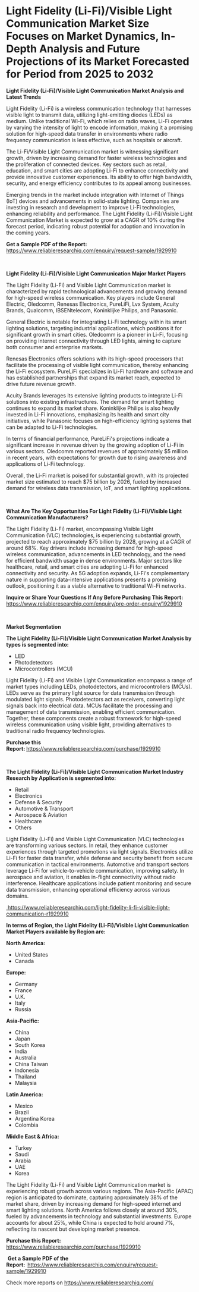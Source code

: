 <p><h1>Light Fidelity (Li-Fi)/Visible Light Communication Market Size Focuses on Market Dynamics, In-Depth Analysis and Future Projections of its Market Forecasted for Period from 2025 to 2032</h1></p><p><strong>Light Fidelity (Li-Fi)/Visible Light Communication Market Analysis and Latest Trends</strong></p>
<p><p>Light Fidelity (Li-Fi) is a wireless communication technology that harnesses visible light to transmit data, utilizing light-emitting diodes (LEDs) as medium. Unlike traditional Wi-Fi, which relies on radio waves, Li-Fi operates by varying the intensity of light to encode information, making it a promising solution for high-speed data transfer in environments where radio frequency communication is less effective, such as hospitals or aircraft.</p><p>The Li-Fi/Visible Light Communication market is witnessing significant growth, driven by increasing demand for faster wireless technologies and the proliferation of connected devices. Key sectors such as retail, education, and smart cities are adopting Li-Fi to enhance connectivity and provide innovative customer experiences. Its ability to offer high bandwidth, security, and energy efficiency contributes to its appeal among businesses.</p><p>Emerging trends in the market include integration with Internet of Things (IoT) devices and advancements in solid-state lighting. Companies are investing in research and development to improve Li-Fi technologies, enhancing reliability and performance. The Light Fidelity (Li-Fi)/Visible Light Communication Market is expected to grow at a CAGR of 10% during the forecast period, indicating robust potential for adoption and innovation in the coming years.</p></p>
<p><strong>Get a Sample PDF of the Report:&nbsp;</strong> <a href="https://www.reliableresearchiq.com/enquiry/request-sample/1929910?utm_campaign=1870&utm_medium=2&utm_source=Github&utm_content=ia&utm_term=16012025&utm_id=light-fidelity-li-fivisible-light-communication">https://www.reliableresearchiq.com/enquiry/request-sample/1929910</a></p>
<p>&nbsp;</p>
<p><strong>Light Fidelity (Li-Fi)/Visible Light Communication Major Market Players</strong></p>
<p><p>The Light Fidelity (Li-Fi) and Visible Light Communication market is characterized by rapid technological advancements and growing demand for high-speed wireless communication. Key players include General Electric, Oledcomm, Renesas Electronics, PureLiFi, Lvx System, Acuity Brands, Qualcomm, IBSENtelecom, Koninklijke Philips, and Panasonic.</p><p>General Electric is notable for integrating Li-Fi technology within its smart lighting solutions, targeting industrial applications, which positions it for significant growth in smart cities. Oledcomm is a pioneer in Li-Fi, focusing on providing internet connectivity through LED lights, aiming to capture both consumer and enterprise markets.</p><p>Renesas Electronics offers solutions with its high-speed processors that facilitate the processing of visible light communication, thereby enhancing the Li-Fi ecosystem. PureLiFi specializes in Li-Fi hardware and software and has established partnerships that expand its market reach, expected to drive future revenue growth.</p><p>Acuity Brands leverages its extensive lighting products to integrate Li-Fi solutions into existing infrastructures. The demand for smart lighting continues to expand its market share. Koninklijke Philips is also heavily invested in Li-Fi innovations, emphasizing its health and smart city initiatives, while Panasonic focuses on high-efficiency lighting systems that can be adapted to Li-Fi technologies.</p><p>In terms of financial performance, PureLiFi's projections indicate a significant increase in revenue driven by the growing adoption of Li-Fi in various sectors. Oledcomm reported revenues of approximately $5 million in recent years, with expectations for growth due to rising awareness and applications of Li-Fi technology.</p><p>Overall, the Li-Fi market is poised for substantial growth, with its projected market size estimated to reach $75 billion by 2026, fueled by increased demand for wireless data transmission, IoT, and smart lighting applications.</p></p>
<p>&nbsp;</p>
<p><strong>What Are The Key Opportunities For Light Fidelity (Li-Fi)/Visible Light Communication Manufacturers?</strong></p>
<p><p>The Light Fidelity (Li-Fi) market, encompassing Visible Light Communication (VLC) technologies, is experiencing substantial growth, projected to reach approximately $75 billion by 2028, growing at a CAGR of around 68%. Key drivers include increasing demand for high-speed wireless communication, advancements in LED technology, and the need for efficient bandwidth usage in dense environments. Major sectors like healthcare, retail, and smart cities are adopting Li-Fi for enhanced connectivity and security. As 5G adoption expands, Li-Fi's complementary nature in supporting data-intensive applications presents a promising outlook, positioning it as a viable alternative to traditional Wi-Fi networks.</p></p>
<p><strong>Inquire or Share Your Questions If Any Before Purchasing This Report:</strong> <a href="https://www.reliableresearchiq.com/enquiry/pre-order-enquiry/1929910?utm_campaign=1870&utm_medium=2&utm_source=Github&utm_content=ia&utm_term=16012025&utm_id=light-fidelity-li-fivisible-light-communication">https://www.reliableresearchiq.com/enquiry/pre-order-enquiry/1929910</a></p>
<p>&nbsp;</p>
<p><strong>Market Segmentation</strong></p>
<p><strong>The Light Fidelity (Li-Fi)/Visible Light Communication Market Analysis by types is segmented into:</strong></p>
<p><ul><li>LED</li><li>Photodetectors</li><li>Microcontrollers (MCU)</li></ul></p>
<p><p>Light Fidelity (Li-Fi) and Visible Light Communication encompass a range of market types including LEDs, photodetectors, and microcontrollers (MCUs). LEDs serve as the primary light source for data transmission through modulated light signals. Photodetectors act as receivers, converting light signals back into electrical data. MCUs facilitate the processing and management of data transmission, enabling efficient communication. Together, these components create a robust framework for high-speed wireless communication using visible light, providing alternatives to traditional radio frequency technologies.</p></p>
<p><strong>Purchase this Report:&nbsp;</strong><a href="https://www.reliableresearchiq.com/purchase/1929910?utm_campaign=1870&utm_medium=2&utm_source=Github&utm_content=ia&utm_term=16012025&utm_id=light-fidelity-li-fivisible-light-communication">https://www.reliableresearchiq.com/purchase/1929910</a></p>
<p>&nbsp;</p>
<p><strong>The Light Fidelity (Li-Fi)/Visible Light Communication Market Industry Research by Application is segmented into:</strong></p>
<p><ul><li>Retail</li><li>Electronics</li><li>Defense & Security</li><li>Automotive & Transport</li><li>Aerospace & Aviation</li><li>Healthcare</li><li>Others</li></ul></p>
<p><p>Light Fidelity (Li-Fi) and Visible Light Communication (VLC) technologies are transforming various sectors. In retail, they enhance customer experiences through targeted promotions via light signals. Electronics utilize Li-Fi for faster data transfer, while defense and security benefit from secure communication in tactical environments. Automotive and transport sectors leverage Li-Fi for vehicle-to-vehicle communication, improving safety. In aerospace and aviation, it enables in-flight connectivity without radio interference. Healthcare applications include patient monitoring and secure data transmission, enhancing operational efficiency across various domains.</p></p>
<p><a href="https://www.reliableresearchiq.com/light-fidelity-li-fi-visible-light-communication-r1929910?utm_campaign=1870&utm_medium=2&utm_source=Github&utm_content=ia&utm_term=16012025&utm_id=light-fidelity-li-fivisible-light-communication">&nbsp;https://www.reliableresearchiq.com/light-fidelity-li-fi-visible-light-communication-r1929910</a></p>
<p><strong>In terms of Region, the Light Fidelity (Li-Fi)/Visible Light Communication Market Players available by Region are:</strong></p>
<p>
    <p> <strong> North America: </strong>
        <ul>
            <li>United States</li>
            <li>Canada</li>
        </ul>
        </p> 
    <p> <strong> Europe: </strong>
        <ul>
            <li>Germany</li>
            <li>France</li>
            <li>U.K.</li>
            <li>Italy</li>
            <li>Russia</li>
        </ul>
        </p> 
    <p> <strong> Asia-Pacific: </strong>
        <ul>
            <li>China</li>
            <li>Japan</li>
            <li>South Korea</li>
            <li>India</li>
            <li>Australia</li>
            <li>China Taiwan</li>
            <li>Indonesia</li>
            <li>Thailand</li>
            <li>Malaysia</li>
        </ul>
        </p> 
    <p> <strong> Latin America: </strong>
        <ul>
            <li>Mexico</li>
            <li>Brazil</li>
            <li>Argentina Korea</li>
            <li>Colombia</li>
        </ul>
        </p> 
    <p> <strong> Middle East & Africa: </strong>
        <ul>
            <li>Turkey</li>
            <li>Saudi</li>
            <li>Arabia</li>
            <li>UAE</li>
            <li>Korea</li>
        </ul>
    </p>
    </p>
<p><p>The Light Fidelity (Li-Fi) and Visible Light Communication market is experiencing robust growth across various regions. The Asia-Pacific (APAC) region is anticipated to dominate, capturing approximately 38% of the market share, driven by increasing demand for high-speed internet and smart lighting solutions. North America follows closely at around 30%, fueled by advancements in technology and substantial investments. Europe accounts for about 25%, while China is expected to hold around 7%, reflecting its nascent but developing market presence.</p></p>
<p><strong>Purchase this Report: </strong><a href="https://www.reliableresearchiq.com/purchase/1929910?utm_campaign=1870&utm_medium=2&utm_source=Github&utm_content=ia&utm_term=16012025&utm_id=light-fidelity-li-fivisible-light-communication">https://www.reliableresearchiq.com/purchase/1929910</a></p>
<p>&nbsp;<strong>Get a Sample PDF of the Report:&nbsp;&nbsp;</strong><a href="https://www.reliableresearchiq.com/enquiry/request-sample/1929910?utm_campaign=1870&utm_medium=2&utm_source=Github&utm_content=ia&utm_term=16012025&utm_id=light-fidelity-li-fivisible-light-communication">https://www.reliableresearchiq.com/enquiry/request-sample/1929910</a></p>
<p><strong></strong></p>
<p>Check more reports on <a href="https://www.reliableresearchiq.com/?utm_campaign=1870&utm_medium=2&utm_source=Github&utm_content=ia&utm_term=16012025&utm_id=light-fidelity-li-fivisible-light-communication">https://www.reliableresearchiq.com/</a></p>